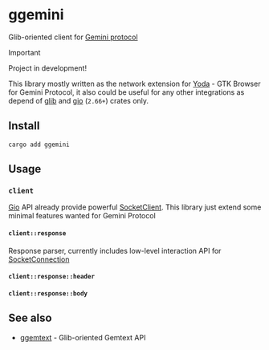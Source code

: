 # ggemini

Glib-oriented client for [Gemini protocol](https://geminiprotocol.net/)

> [!IMPORTANT]
> Project in development!
>

This library mostly written as the network extension for [Yoda](https://github.com/YGGverse/Yoda) - GTK Browser for Gemini Protocol,
it also could be useful for any other integrations as depend of [glib](https://crates.io/crates/glib) and [gio](https://crates.io/crates/gio) (`2.66+`) crates only.

## Install

```
cargo add ggemini
```

## Usage

### `client`

[Gio](https://docs.gtk.org/gio/) API already provide powerful [SocketClient](https://docs.gtk.org/gio/class.SocketClient.html).
This library just extend some minimal features wanted for Gemini Protocol

#### `client::response`

Response parser, currently includes low-level interaction API for [SocketConnection](https://docs.gtk.org/gio/class.SocketConnection.html)

#### `client::response::header`
#### `client::response::body`

## See also

* [ggemtext](https://github.com/YGGverse/ggemtext) - Glib-oriented Gemtext API